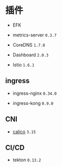 # 插件

* EFK

* metrics-server `0.3.7`

* CoreDNS `1.7.0`

* Dashboard `2.0.3`

* Istio `1.6.1`

## ingress

* ingress-nginx `0.34.0`

* ingress-kong `0.9.0`

## CNI

* [calico](https://docs.projectcalico.org/v3.15/getting-started/kubernetes/installation/calico) `3.15`

## CI/CD

* tekton `0.13.2`
